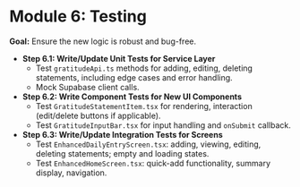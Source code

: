 # Module 6: Testing

**Goal:** Ensure the new logic is robust and bug-free.

*   **Step 6.1: Write/Update Unit Tests for Service Layer**
    *   Test `gratitudeApi.ts` methods for adding, editing, deleting statements, including edge cases and error handling.
    *   Mock Supabase client calls.
*   **Step 6.2: Write Component Tests for New UI Components**
    *   Test `GratitudeStatementItem.tsx` for rendering, interaction (edit/delete buttons if applicable).
    *   Test `GratitudeInputBar.tsx` for input handling and `onSubmit` callback.
*   **Step 6.3: Write/Update Integration Tests for Screens**
    *   Test `EnhancedDailyEntryScreen.tsx`: adding, viewing, editing, deleting statements; empty and loading states.
    *   Test `EnhancedHomeScreen.tsx`: quick-add functionality, summary display, navigation.
